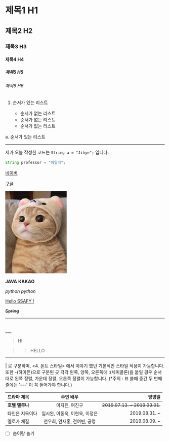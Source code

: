 <!-- Heading -->

# 제목1 H1
## 제목2 H2
### 제목3 H3
#### 제목4 H4
##### 제목5 H5
###### 제목6 H6



<!-- List -->

1. 순서가 있는 리스트

   - 순서가 없는 리스트
   - 순서가 없는 리스트
   * 순서가 없는 리스트

a. 순서가 있는 리스트


___


<!-- Code block -->

제가 오늘 작성한 코드는 `String a = "Jihye";` 입니다.

```java
String professor = "헤일리";
```



<!-- Link -->

[네이버](https://www.naver.com)

[구글](https://www.google.com)



<!-- Image -->

![고양이](./assets/cat.jpg)




<!-- Text emphasis -->

**JAVA**
__KAKAO__

*python*
_python_

<U>Hello SSAFY !</U>

~~Spring~~


<!-- 수평선 -->

---
<br>
___
<br>

<!-- 인용 -->

> HI

>> HELLO

***

<!-- 테이블 -->
| 로 구분하며, <4. 폰트 스타일> 에서 이야기 했던 기본적인 스타일 적용이 가능합니다. 또한 -(하이픈)으로 구분된 곳 각각 왼쪽, 양쪽, 오른쪽에 :(세미콜론)을 붙일 경우 순서대로 왼쪽 정렬, 가운데 정렬, 오른쪽 정렬이 가능합니다.
(*주의 : 표 쓸때 중간 두 번째 줄에는 '---' 이 꼭 들어가야 합니다.)
<br>

| 드라마 제목 | 주연 배우 | 방영일 |
|:----------|:----------:|----------:|
| **호텔 델루나** | 이지은, 여진구 | ~~2019.07.13. ~ 2019.09.01.~~ |
| 타인은 지옥이다 | 임시완, 이동욱, 이현욱, 이정은 | 2019.08.31. ~ |
| 멜로가 체질 | 천우희, 안재홍, 전여빈, 공명 | 2019.08.09. ~ |

- [ ] 솜이랑 놀기